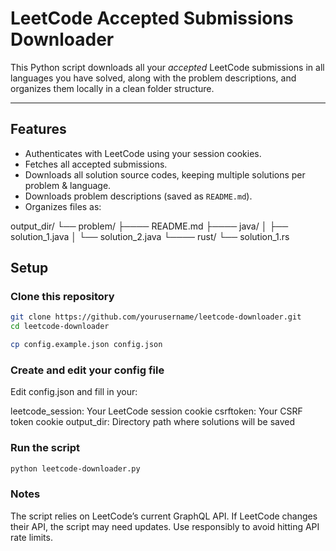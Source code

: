 # LeetCode Accepted Submissions Downloader

This Python script downloads all your *accepted* LeetCode submissions in all languages you have solved, along with the problem descriptions, and organizes them locally in a clean folder structure.

---

## Features

- Authenticates with LeetCode using your session cookies.
- Fetches all accepted submissions.
- Downloads all solution source codes, keeping multiple solutions per problem & language.
- Downloads problem descriptions (saved as `README.md`).
- Organizes files as:

output_dir/
└── problem/
├──── README.md
├──── java/
│     ├── solution_1.java
│     └── solution_2.java
└──── rust/
      └── solution_1.rs

## Setup

### Clone this repository

```bash
git clone https://github.com/yourusername/leetcode-downloader.git
cd leetcode-downloader

cp config.example.json config.json
```

### Create and edit your config file

Edit config.json and fill in your:

leetcode_session: Your LeetCode session cookie
csrftoken: Your CSRF token cookie
output_dir: Directory path where solutions will be saved

### Run the script

```bash
python leetcode-downloader.py
```

### Notes

The script relies on LeetCode’s current GraphQL API.
If LeetCode changes their API, the script may need updates.
Use responsibly to avoid hitting API rate limits.

